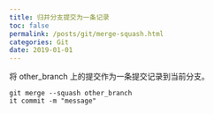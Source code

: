 ```yaml
---
title: 归并分支提交为一条记录
toc: false
permalink: /posts/git/merge-squash.html
categories: Git
date: 2019-01-01
---
```


将 other_branch 上的提交作为一条提交记录到当前分支。

```shell
git merge --squash other_branch
it commit -m "message"
```
